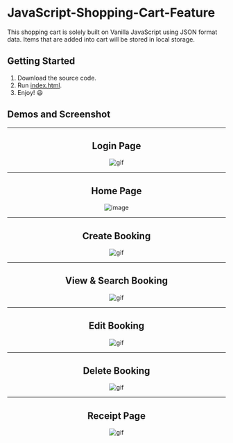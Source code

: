 # JavaScript-Shopping-Cart-Feature
This shopping cart is solely built on Vanilla JavaScript using JSON format data. Items that are added into cart will be stored in local storage.

## Getting Started
1. Download the source code. 
2. Run [index.html](/JavaScript-Shopping-Cart-Feature/index.html).
3. Enjoy! 😃 


## Demos and Screenshot 

-----

<div align="center">
  <h2>Login Page</h2>
<img src="images/login.gif" alt="gif">
</div>

-----

<div align="center">
  <h2>Home Page</h2>
<img src="images/home.PNG" alt="image">
</div>

-----

<div align="center">
  <h2>Create Booking</h2>
<img src="images/createbooking.gif" alt="gif">
</div>

-----

<div align="center">
  <h2>View & Search Booking</h2>
<img src="images/viewbooking.gif" alt="gif">
</div>

-----

<div align="center">
  <h2>Edit Booking</h2>
<img src="images/editbooking.gif" alt="gif">
</div>

-----

<div align="center">
  <h2>Delete Booking</h2>
<img src="images/deletebooking.gif" alt="gif">
</div>

-----

<div align="center">
  <h2>Receipt Page</h2>
<img src="images/receipt.gif" alt="gif">
</div>
